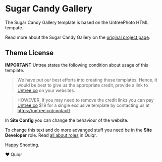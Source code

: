 # Sugar Candy Gallery

The Sugar Candy Gallery template is based on the UntreePhoto HTML tempate. 

Read more about the Sugar Candy Gallery on the [original project page](https://untree.co/free-templates/untreephoto-free-photography-website-template/).

## Theme License

**IMPORTANT** Untree states the following condition about usage of this template.

> We have put our best efforts into creating those templates. Hence, it would be best to give us the appropriate credit, provide a link to [Untree.co](https://untree.co) on your websites.

> HOWEVER, if you may need to remove the credit links you can pay [Untree.co](https://untree.co) $19 for a single exclusive template by contacting us at https://untree.co/contact/

In **Site Config** you can change the behaviour of the website. 

To change this text and do more advanged stuff you need be in the **Site Developer** role. Read [all about roles](https://book.quiqr.org/docs/15-site-and-cms-development/01-user-roles/) in Quiqr.

Happy Shooting.

❤️ Quiqr